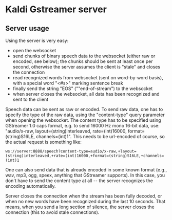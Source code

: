 Kaldi Gstreamer server
======================

Server usage
------------

Using the server is very easy:

  * open the websocket 
  * send chunks of binary speech data to the websocket (either raw or encoded, see below); the chunks should be sent at least once per second, otherwise the server assumes the client is "stale" and closes the connection
  * read recognized words from websocket (sent on word-by-word basis), with a special word "<#s>" marking sentence break
  * finally send the string "EOS" (""end-of-stream") to the websocket
  * when server closes the websocket, all data has been recognized and sent to the client
 
Speech data can be sent as raw or encoded. To send raw data, one has to specify the type of the raw data, using the "content-type" query parameter when opening the websocket. The content type has to be specified using GStreamer 1.0 caps format, e.g. to send 16000 Hz mono 16-bit data, use: "audio/x-raw, layout=(string)interleaved, rate=(int)16000, format=(string)S16LE, channels=(int)1". This needs to be url-encoded of course, so the actual request is something like:

    ws://server:8888/speech?content-type=audio/x-raw,+layout=(string)interleaved,+rate=(int)16000,+format=(string)S16LE,+channels=(int)1 
  
One can also send data that is already encoded in some known format (e.g., wav, mp3, ogg, speex, anything that GStreamer supports). In this case, you don't have to send the content type at all -- the server recognizes the encoding automatically.

Server closes the connection when the stream has been fully decoded, or when no new words have been recognized during the last 10 seconds. That means, when you send a long section of silence, the server closes the connection (this to avoid stale connections).
